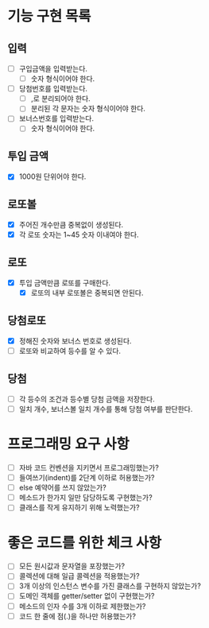# 기능 구현 목록

## 입력
- [ ] 구입금액을 입력받는다.
  - [ ] 숫자 형식이어야 한다.
- [ ] 당첨번호를 입력받는다.
  - [ ] ,로 분리되어야 한다.
  - [ ] 분리된 각 문자는 숫자 형식이어야 한다.
- [ ] 보너스번호를 입력받는다.
  - [ ] 숫자 형식이어야 한다.

## 투입 금액
- [x] 1000원 단위어야 한다.

## 로또볼
- [x] 주어진 개수만큼 중복없이 생성된다.
- [x] 각 로또 숫자는 1~45 숫자 이내여야 한다.

## 로또
- [x] 투입 금액만큼 로또를 구매한다.
  - [x] 로또의 내부 로또볼은 중복되면 안된다.

## 당첨로또
- [x] 정해진 숫자와 보너스 번호로 생성된다.
- [ ] 로또와 비교하여 등수를 알 수 있다.

## 당첨
- [ ] 각 등수의 조건과 등수별 당첨 금액을 저장한다.
- [ ] 일치 개수, 보너스볼 일치 개수를 통해 당첨 여부를 판단한다.

# 프로그래밍 요구 사항

- [ ] 자바 코드 컨벤션을 지키면서 프로그래밍했는가?
- [ ] 들여쓰기(indent)를 2단계 이하로 허용했는가?
- [ ] else 예약어를 쓰지 않았는가?
- [ ] 메소드가 한가지 일만 담당하도록 구현했는가?
- [ ] 클래스를 작게 유지하기 위해 노력했는가?

# 좋은 코드를 위한 체크 사항

- [ ] 모든 원시값과 문자열을 포장했는가?
- [ ] 콜렉션에 대해 일급 콜렉션을 적용했는가?
- [ ] 3개 이상의 인스턴스 변수를 가진 클래스를 구현하지 않았는가?
- [ ] 도메인 객체를 getter/setter 없이 구현했는가?
- [ ] 메소드의 인자 수를 3개 이하로 제한했는가?
- [ ] 코드 한 줄에 점(.)을 하나만 허용했는가?
